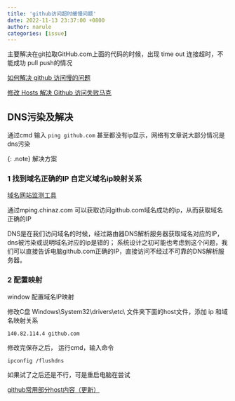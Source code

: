 ```yaml
---
title: 'github访问超时缓慢问题'
date: 2022-11-13 23:37:00 +0800
author: narule
categories: [issue]
---
```


主要解决在git拉取GitHub.com上面的代码的时候，出现 time out 连接超时，不能成功 pull push的情况

[如何解决 github 访问慢的问题](https://juejin.cn/post/6960482521788186660)

[修改 Hosts 解决 Github 访问失败马克](https://zhuanlan.zhihu.com/p/107334179)


## DNS污染及解决

通过cmd 输入 `ping github.com` 甚至都没有ip显示，网络有文章说大部分情况是dns污染

{: .note}
解决方案

### 1 找到域名正确的IP 自定义域名ip映射关系 

[域名网站监测工具](https://mping.chinaz.com/github.com)

通过mping.chinaz.com 可以获取访问github.com域名成功的ip，从而获取域名正确的IP

DNS是在我们访问域名的时候，经过路由器DNS解析服务器获取域名对应的IP，dns被污染或说明域名对应的ip是错的；
系统设计之初可能也考虑到这个问题，我们可以直接告诉电脑github.com正确的IP，直接访问不经过不可靠的DNS解析服务器。

### 2 配置映射
window 配置域名IP映射

修改C盘 Windows\System32\drivers\etc\ 文件夹下面的host文件，添加 ip 和域名映射关系

```
140.82.114.4 github.com

```

修改完保存之后， 运行cmd，输入命令

`ipconfig /flushdns`

如果试了之后还是不行，可是重启电脑在尝试

[github常用部分host内容（更新）](https://asnowtree.github.io/things/2022/11/13/DNS-host-github)

